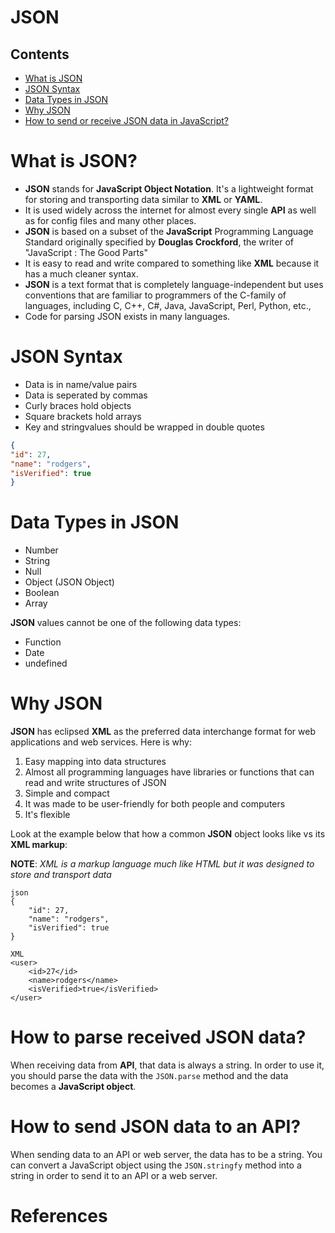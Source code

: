 # JSON

## Contents
- [What is JSON](#What-is-JSON?)
- [JSON Syntax](#JSON-Syntax)
- [Data Types in JSON](#Data-Types-in-JSON)
- [Why JSON](#Why-JSON)
- [How to send or receive JSON data in JavaScript?]()

# What is JSON?
* __JSON__ stands for __JavaScript Object Notation__. It's a lightweight format for storing and transporting data similar to __XML__ or __YAML__. 
* It is used widely across the internet for almost every single __API__ as well as for config files and many other places.
* __JSON__ is based on a subset of the __JavaScript__ Programming Language Standard originally specified by __Douglas Crockford__, the writer of "JavaScript : The Good Parts"
* It is easy to read and write compared to something like __XML__ because it has a much cleaner syntax.
* __JSON__ is a text format that is completely language-independent but uses conventions that are familiar to programmers of the C-family of languages, including C, C++, C#, Java, JavaScript, Perl, Python, etc.,
* Code for parsing JSON exists in many languages.

# JSON Syntax
* Data is in name/value pairs
* Data is seperated by commas
* Curly braces hold objects
* Square brackets hold arrays
* Key and stringvalues should be wrapped in double quotes

```json
{
"id": 27,
"name": "rodgers",
"isVerified": true
}
```

# Data Types in JSON
* Number
* String
* Null
* Object (JSON Object)
* Boolean
* Array

__JSON__ values cannot be one of the following data types:
* Function
* Date
* undefined

# Why JSON
__JSON__ has eclipsed __XML__ as the preferred data interchange format for web applications and web services. Here is why:
1. Easy mapping into data structures
2. Almost all programming languages have libraries or functions that can read and write structures of JSON
3. Simple and compact
4. It was made to be user-friendly for both people and computers
5. It's flexible

Look at the example below that how a common __JSON__ object looks like vs its __XML markup__:

__NOTE__: _XML is a markup language much like HTML but it was designed to store and transport data_

```
json
{
    "id": 27,
    "name": "rodgers",
    "isVerified": true
}
```

```
XML
<user>
    <id>27</id>
    <name>rodgers</name>
    <isVerified>true</isVerified>
</user>
```

# How to parse received JSON data?
When receiving data from __API__, that data is always a string. In order to use it, you should parse the data with the `JSON.parse` method and the data becomes a __JavaScript object__.

# How to send JSON data to an API?
When sending data to an API or web server\, the data has to be a string. You can convert a JavaScript object using the `JSON.stringfy` method into a string in order to send it to an API or a web server.

# References